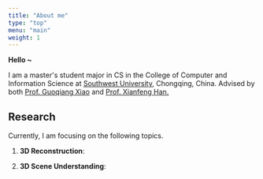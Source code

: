 ```yaml
---
title: "About me"
type: "top"
menu: "main"
weight: 1
---
```


**Hello ~** 

I am a  master's student major in CS in the College of Computer and Information Science at [Southwest University](http://www.swu.edu.cn/), Chongqing, China. Advised by both [Prof. Guoqiang Xiao](http://cis.swu.edu.cn/info/1013/1150.htm) and [Prof. Xianfeng Han.](https://scholar.google.com/citations?user=4FaCTFgAAAAJ&hl=en&oi=ao)

## Research

Currently, I am focusing on the following topics.

1. **3D Reconstruction**:  
   
   

2. **3D Scene Understanding**:  
   
   
